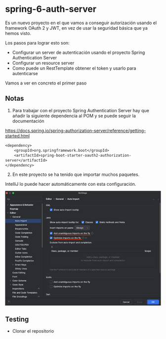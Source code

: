 # spring-6-auth-server

Es un nuevo proyecto en el que vamos a conseguir autorización usando el framework OAuth 2 y JWT, en vez de usar la seguridad básica que ya hemos visto.

Los pasos para lograr esto son:

- Configurar un server de autenticación usando el proyecto Spring Authentication Server
- Configurar un resource server
- Como puede un RestTemplate obtener el token y usarlo para autenticarse

Vamos a ver en concreto el primer paso

## Notas

1. Para trabajar con el proyecto Spring Authentication Server hay que añadir la siguiente dependencia al POM y se puede seguir la documentación

https://docs.spring.io/spring-authorization-server/reference/getting-started.html

```
<dependency>
    <groupId>org.springframework.boot</groupId>
    <artifactId>spring-boot-starter-oauth2-authorization-server</artifactId>
</dependency>
```

2. En este proyecto se ha tenido que importar muchos paquetes.

IntelliJ lo puede hacer automáticamente con esta configuración.

![alt AutoImport](../images/15-IntelliJ-AutoImport.png)

## Testing

- Clonar el repositorio